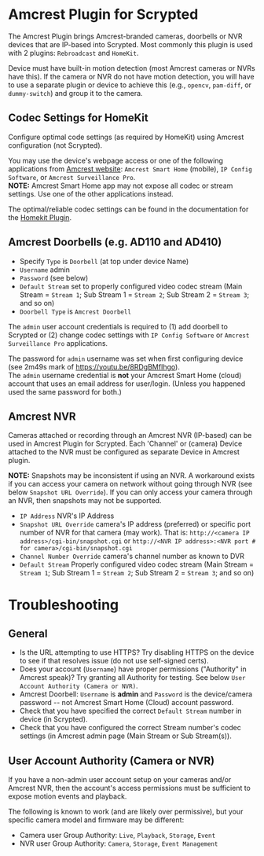 # Amcrest Plugin for Scrypted
The Amcrest Plugin brings Amcrest-branded cameras, doorbells or NVR devices that are IP-based into Scrypted.
Most commonly this plugin is used with 2 plugins: `Rebroadcast` and `HomeKit`.

Device must have built-in motion detection (most Amcrest cameras or NVRs have this).
If the camera or NVR do not have motion detection, you will have to use a separate plugin or device to achieve this (e.g., `opencv`, `pam-diff`, or `dummy-switch`) and group it to the camera.

## Codec Settings for HomeKit
Configure optimal code settings (as required by HomeKit) using Amcrest configuration (not Scrypted).

You may use the device's webpage access or one of the following applications from [Amcrest website](https://support.amcrest.com/hc/en-us/categories/201939038-All-Downloads): `Amcrest Smart Home` (mobile), `IP Config Software`, or `Amcrest Surveillance Pro`.  
**NOTE:** Amcrest Smart Home app may not expose all codec or stream settings. Use one of the other applications instead.

The optimal/reliable codec settings can be found in the documentation for the [Homekit Plugin](https://github.com/koush/scrypted/tree/main/plugins/homekit).

## Amcrest Doorbells (e.g. AD110 and AD410)

* Specify `Type` is `Doorbell` (at top under device Name)
* `Username` admin
* `Password` (see below)
* `Default Stream` set to properly configured video codec stream (Main Stream = `Stream 1`; Sub Stream 1 = `Stream 2`; Sub Stream 2 = `Stream 3`; and so on)
* `Doorbell Type` is `Amcrest Doorbell` 
 
The `admin` user account credentials is required to (1) add doorbell to Scrypted or (2) change codec settings with `IP Config Software` or `Amcrest Surveillance Pro` applications. 

The password for `admin` username was set when first configuring device (see 2m49s mark of https://youtu.be/8RDgBMfIhgo).  
The `admin` username credential is **not** your Amcrest Smart Home (cloud) account that uses an email address for user/login.
(Unless you happened used the same password for both.)

## Amcrest NVR
Cameras attached or recording through an Amcrest NVR (IP-based) can be used in Amcrest Plugin for Scrypted. 
Each 'Channel' or (camera) Device attached to the NVR must be configured as separate Device in Amcrest plugin.

**NOTE:** Snapshots may be inconsistent if using an NVR.  A workaround exists if you can access your camera on network without going through NVR (see below `Snapshot URL Override`).  If you can only access your camera through an NVR, then snapshots may not be supported.

* `IP Address` NVR's IP Address
* `Snapshot URL Override` camera's IP address (preferred) or specific port number of NVR for that camera (may work). That is: `http://<camera IP address>/cgi-bin/snapshot.cgi` or `http://<NVR IP address>:<NVR port # for camera>/cgi-bin/snapshot.cgi`
* `Channel Number Override` camera's channel number as known to DVR
* `Default Stream` Properly configured video codec stream (Main Stream = `Stream 1`; Sub Stream 1 = `Stream 2`; Sub Stream 2 = `Stream 3`; and so on)



# Troubleshooting
## General
* Is the URL attempting to use HTTPS?  Try disabling HTTPS on the device to see if that resolves issue (do not use self-signed certs).
* Does your account (`Username`) have proper permissions ("Authority" in Amcrest speak)?  Try granting all Authority for testing.  See below `User Account Authority (Camera or NVR)`.
* Amcrest Doorbell: `Username` is **admin** and `Password` is the device/camera password -- not Amcrest Smart Home (Cloud) account password.
* Check that you have specified the correct `Default Stream` number in device (in Scrypted).
* Check that you have configured the correct Stream number's codec settings (in Amcrest admin page (Main Stream or Sub Stream(s)).

## User Account Authority (Camera or NVR)
If you have a non-admin user account setup on your cameras and/or Amcrest NVR, then the account's access permissions must be sufficient to expose motion events and playback.

The following is known to work (and are likely over permissive), but your specific camera model and firmware may be different:
* Camera user Group Authority: `Live`, `Playback`, `Storage`, `Event`
* NVR user Group Authority: `Camera`, `Storage`, `Event Management`
